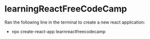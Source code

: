 # learningReactFreeCodeCamp

Ran the following line in the terminal to create a new react application:

- npx create-react-app learnreactfreecodecamp
